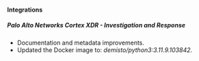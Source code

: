 
#### Integrations

##### Palo Alto Networks Cortex XDR - Investigation and Response

- Documentation and metadata improvements.
- Updated the Docker image to: *demisto/python3:3.11.9.103842*.
